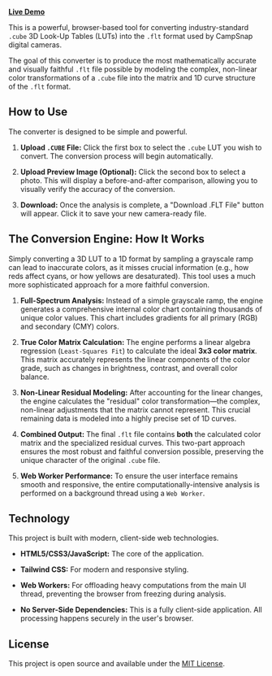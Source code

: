 
[**Live Demo**]([https://peterm776.github.io/lut-to-campsnap/])

This is a powerful, browser-based tool for converting industry-standard `.cube` 3D Look-Up Tables (LUTs) into the `.flt` format used by CampSnap digital cameras.

The goal of this converter is to produce the most mathematically accurate and visually faithful `.flt` file possible by modeling the complex, non-linear color transformations of a `.cube` file into the matrix and 1D curve structure of the `.flt` format.

## How to Use

The converter is designed to be simple and powerful.

1. **Upload `.CUBE` File:** Click the first box to select the `.cube` LUT you wish to convert. The conversion process will begin automatically.

2. **Upload Preview Image (Optional):** Click the second box to select a photo. This will display a before-and-after comparison, allowing you to visually verify the accuracy of the conversion.

3. **Download:** Once the analysis is complete, a "Download .FLT File" button will appear. Click it to save your new camera-ready file.

## The Conversion Engine: How It Works

Simply converting a 3D LUT to a 1D format by sampling a grayscale ramp can lead to inaccurate colors, as it misses crucial information (e.g., how reds affect cyans, or how yellows are desaturated). This tool uses a much more sophisticated approach for a more faithful conversion.

1. **Full-Spectrum Analysis:** Instead of a simple grayscale ramp, the engine generates a comprehensive internal color chart containing thousands of unique color values. This chart includes gradients for all primary (RGB) and secondary (CMY) colors.

2. **True Color Matrix Calculation:** The engine performs a linear algebra regression (`Least-Squares Fit`) to calculate the ideal **3x3 color matrix**. This matrix accurately represents the linear components of the color grade, such as changes in brightness, contrast, and overall color balance.

3. **Non-Linear Residual Modeling:** After accounting for the linear changes, the engine calculates the "residual" color transformation—the complex, non-linear adjustments that the matrix cannot represent. This crucial remaining data is modeled into a highly precise set of 1D curves.

4. **Combined Output:** The final `.flt` file contains **both** the calculated color matrix and the specialized residual curves. This two-part approach ensures the most robust and faithful conversion possible, preserving the unique character of the original `.cube` file.

5. **Web Worker Performance:** To ensure the user interface remains smooth and responsive, the entire computationally-intensive analysis is performed on a background thread using a `Web Worker`.

## Technology

This project is built with modern, client-side web technologies.

* **HTML5/CSS3/JavaScript:** The core of the application.

* **Tailwind CSS:** For modern and responsive styling.

* **Web Workers:** For offloading heavy computations from the main UI thread, preventing the browser from freezing during analysis.

* **No Server-Side Dependencies:** This is a fully client-side application. All processing happens securely in the user's browser.

## License

This project is open source and available under the [MIT License](https://opensource.org/licenses/MIT).
